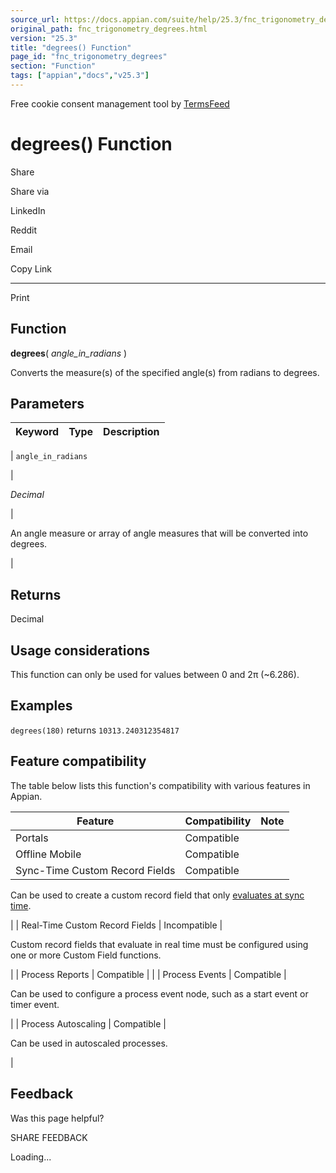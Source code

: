 ```yaml
---
source_url: https://docs.appian.com/suite/help/25.3/fnc_trigonometry_degrees.html
original_path: fnc_trigonometry_degrees.html
version: "25.3"
title: "degrees() Function"
page_id: "fnc_trigonometry_degrees"
section: "Function"
tags: ["appian","docs","v25.3"]
---
```



Free cookie consent management tool by [TermsFeed](https://www.termsfeed.com/)

# degrees() Function

Share

Share via

LinkedIn

Reddit

Email

Copy Link

* * *

Print

## Function

**degrees**( _angle\_in\_radians_ )

Converts the measure(s) of the specified angle(s) from radians to degrees.

## Parameters

| Keyword | Type | Description |
| --- | --- | --- |
|
`angle_in_radians`

 |

_Decimal_

 |

An angle measure or array of angle measures that will be converted into degrees.

 |

## Returns

Decimal

## Usage considerations

This function can only be used for values between 0 and 2π (~6.286).

## Examples

`degrees(180)` returns `10313.240312354817`

## Feature compatibility

The table below lists this function's compatibility with various features in Appian.

| Feature | Compatibility | Note |
| --- | --- | --- |
| Portals | Compatible |  |
| Offline Mobile | Compatible |  |
| Sync-Time Custom Record Fields | Compatible |
Can be used to create a custom record field that only [evaluates at sync time](custom-record-fields.html#prodlink-sync-time-evaluations).

 |
| Real-Time Custom Record Fields | Incompatible |

Custom record fields that evaluate in real time must be configured using one or more Custom Field functions.

 |
| Process Reports | Compatible |  |
| Process Events | Compatible |

Can be used to configure a process event node, such as a start event or timer event.

 |
| Process Autoscaling | Compatible |

Can be used in autoscaled processes.

 |

## Feedback

Was this page helpful?

SHARE FEEDBACK

Loading...